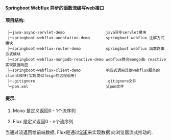 
#### Springboot Webflux 异步的函数流编写web接口

#### 项目结构:

```
 ├─java-async-servlet-demo                  java异步servlet模块
 ├─springboot-webflux-annotation-demo       springboot webflux 注解方式模块
 ├─springboot-webflux-router-demo           springboot webflux 函数路由方式模块
 ├─springboot-webflux-mongodb-reactive-demo webflux整合mongodb reactive实现数据响应
 ├─springboot-webflux-client-demo           响应式调用其他webflux服务的client模块(实现类似feign的远程调用)
 ├─.gitignore                               .gitignore文件
 └─pom.xml                                  父pom文件               
```

####  提示:

  1. Mono<T> 是定义返回0 - 1个流序列
  
  2. Flux<T> 是定义返回0 - n个流序列
        
   当通过流返回给前端数据, Flux是通过[SSE](SSE.md)来实现数据
   向浏览器流式推动的.